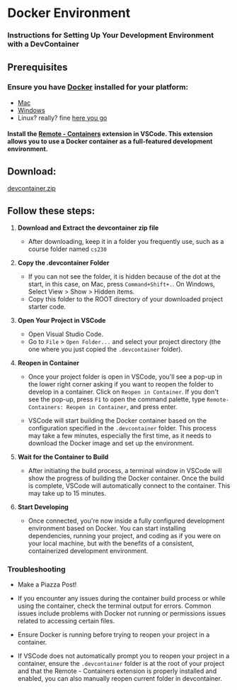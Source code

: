 # Docker Environment

### Instructions for Setting Up Your Development Environment with a DevContainer

## Prerequisites
### Ensure you have [Docker](https://www.docker.com/get-started) installed for your platform:
- [Mac](https://hub.docker.com/editions/community/docker-ce-desktop-mac)
- [Windows](https://hub.docker.com/editions/community/docker-ce-desktop-windows)
- Linux? really? fine [here you go](https://docs.docker.com/install/linux/docker-ce/ubuntu/)

#### Install the [Remote - Containers](https://marketplace.visualstudio.com/items?itemName=ms-vscode-remote.remote-containers) extension in VSCode. This extension allows you to use a Docker container as a full-featured development environment.

## Download:

[devcontainer.zip](devcontainer.zip)

## Follow these steps:

1. **Download and Extract the devcontainer zip file**
   - After downloading, keep it in a folder you frequently use, such as a course folder named `cs230`
2. **Copy the .devcontainer Folder**
   - If you can not see the folder, it is hidden because of the dot at the start, in this case, on Mac, press `Command+Shift+.`. On Windows, Select View > Show > Hidden items.
   - Copy this folder to the ROOT directory of your downloaded project starter code. 
3. **Open Your Project in VSCode**
    - Open Visual Studio Code.
    - Go to `File` > `Open Folder...` and select your project directory (the one where you just copied the `.devcontainer` folder).
4. **Reopen in Container**
   - Once your project folder is open in VSCode, you'll see a pop-up in the lower right corner asking if you want to reopen the folder to develop in a container. Click on `Reopen in Container`. If you don't see the pop-up, press `F1` to open the command palette, type `Remote-Containers: Reopen in Container`, and press enter.
  
   - VSCode will start building the Docker container based on the configuration specified in the `.devcontainer` folder. This process may take a few minutes, especially the first time, as it needs to download the Docker image and set up the environment.

5. **Wait for the Container to Build**
    - After initiating the build process, a terminal window in VSCode will show the progress of building the Docker container. Once the build is complete, VSCode will automatically connect to the container. This may take up to 15 minutes.

6. **Start Developing**
    - Once connected, you're now inside a fully configured development environment based on Docker. You can start installing dependencies, running your project, and coding as if you were on your local machine, but with the benefits of a consistent, containerized development environment.

### Troubleshooting

- Make a Piazza Post!
  
- If you encounter any issues during the container build process or while using the container, check the terminal output for errors. Common issues include problems with Docker not running or permissions issues related to accessing certain files.
- Ensure Docker is running before trying to reopen your project in a container.
- If VSCode does not automatically prompt you to reopen your project in a container, ensure the `.devcontainer` folder is at the root of your project and that the Remote - Containers extension is properly installed and enabled, you can also manually reopen current folder in devcontainer.